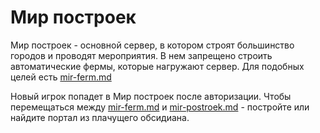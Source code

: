 # Мир построек

Мир построек - основной сервер, в котором строят большинство городов и проводят мероприятия. В нем запрещено строить автоматические фермы, которые нагружают сервер. Для подобных целей есть [mir-ferm.md](mir-ferm.md "mention")

Новый игрок попадет в Мир построек после авторизации. Чтобы перемещаться между [mir-ferm.md](mir-ferm.md "mention") и [mir-postroek.md](mir-postroek.md "mention") - постройте или найдите портал из плачущего обсидиана.



